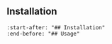 ## Installation


```{include} ../README.md
:start-after: "## Installation"
:end-before: "## Usage"
```
